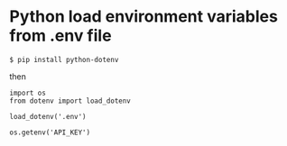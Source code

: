# Python load environment variables from .env file

	$ pip install python-dotenv

then

	import os
	from dotenv import load_dotenv

	load_dotenv('.env')

	os.getenv('API_KEY')
